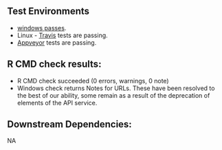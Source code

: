 ## Test Environments
+   [windows passes](https://win-builder.r-project.org/2ssYmFp88U6R/).
+   Linux - [Travis](https://travis-ci.org/github/ropensci/neotoma/builds/728790629) tests are passing.
+   [Appveyor](https://ci.appveyor.com/project/sckott/neotoma/builds/44766610) tests are passing.

## R CMD check results:
+   R CMD check succeeded (0 errors, warnings, 0 note)
+   Windows check returns Notes for URLs. These have been resolved to the best of our ability, some remain as a result of the deprecation of elements of the API service.

## Downstream Dependencies:
NA
